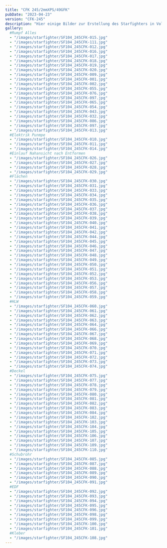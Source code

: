 ```yaml
---
title: "CFK 245/2mmXPS/49GFK"
pubDate: "2023-04-23"
version: "CFK-245"
description: "Hier einige Bilder zur Erstellung des Starfighters in Voll Carbon"
gallery:
  #Rumpf Alles
  - "/images/starfighter/SF104_245CFK-015.jpg"
  - "/images/starfighter/SF104_245CFK-111.jpg"
  - "/images/starfighter/SF104_245CFK-012.jpg"
  - "/images/starfighter/SF104_245CFK-016.jpg"
  - "/images/starfighter/SF104_245CFK-017.jpg"
  - "/images/starfighter/SF104_245CFK-018.jpg"
  - "/images/starfighter/SF104_245CFK-019.jpg"
  - "/images/starfighter/SF104_245CFK-020.jpg"
  - "/images/starfighter/SF104_245CFK-009.jpg"
  - "/images/starfighter/SF104_245CFK-001.jpg"
  - "/images/starfighter/SF104_245CFK-002.jpg"
  - "/images/starfighter/SF104_245CFK-055.jpg"
  - "/images/starfighter/SF104_245CFK-076.jpg"
  - "/images/starfighter/SF104_245CFK-097.jpg"
  - "/images/starfighter/SF104_245CFK-065.jpg"
  - "/images/starfighter/SF104_245CFK-054.jpg"
  - "/images/starfighter/SF104_245CFK-043.jpg"
  - "/images/starfighter/SF104_245CFK-032.jpg"
  - "/images/starfighter/SF104_245CFK-086.jpg"
  - "/images/starfighter/SF104_245CFK-097.jpg"
  - "/images/starfighter/SF104_245CFK-013.jpg"
  #Elektrik Punmpe
  - "/images/starfighter/SF104_245CFK-010.jpg"
  - "/images/starfighter/SF104_245CFK-011.jpg"
  - "/images/starfighter/SF104_245CFK-014.jpg"
  #Einlauf Nahansicht nach Entformen
  - "/images/starfighter/SF104_245CFK-026.jpg"
  - "/images/starfighter/SF104_245CFK-027.jpg"
  - "/images/starfighter/SF104_245CFK-028.jpg"
  - "/images/starfighter/SF104_245CFK-029.jpg"
  #Flächen
  - "/images/starfighter/SF104_245CFK-030.jpg"
  - "/images/starfighter/SF104_245CFK-031.jpg"
  - "/images/starfighter/SF104_245CFK-033.jpg"
  - "/images/starfighter/SF104_245CFK-034.jpg"
  - "/images/starfighter/SF104_245CFK-035.jpg"
  - "/images/starfighter/SF104_245CFK-036.jpg"
  - "/images/starfighter/SF104_245CFK-037.jpg"
  - "/images/starfighter/SF104_245CFK-038.jpg"
  - "/images/starfighter/SF104_245CFK-039.jpg"
  - "/images/starfighter/SF104_245CFK-040.jpg"
  - "/images/starfighter/SF104_245CFK-041.jpg"
  - "/images/starfighter/SF104_245CFK-042.jpg"
  - "/images/starfighter/SF104_245CFK-044.jpg"
  - "/images/starfighter/SF104_245CFK-045.jpg"
  - "/images/starfighter/SF104_245CFK-046.jpg"
  - "/images/starfighter/SF104_245CFK-047.jpg"
  - "/images/starfighter/SF104_245CFK-048.jpg"
  - "/images/starfighter/SF104_245CFK-049.jpg"
  - "/images/starfighter/SF104_245CFK-050.jpg"
  - "/images/starfighter/SF104_245CFK-051.jpg"
  - "/images/starfighter/SF104_245CFK-052.jpg"
  - "/images/starfighter/SF104_245CFK-053.jpg"
  - "/images/starfighter/SF104_245CFK-056.jpg"
  - "/images/starfighter/SF104_245CFK-057.jpg"
  - "/images/starfighter/SF104_245CFK-058.jpg"
  - "/images/starfighter/SF104_245CFK-059.jpg"
  #HLW
  - "/images/starfighter/SF104_245CFK-060.jpg"
  - "/images/starfighter/SF104_245CFK-061.jpg"
  - "/images/starfighter/SF104_245CFK-062.jpg"
  - "/images/starfighter/SF104_245CFK-063.jpg"
  - "/images/starfighter/SF104_245CFK-064.jpg"
  - "/images/starfighter/SF104_245CFK-066.jpg"
  - "/images/starfighter/SF104_245CFK-067.jpg"
  - "/images/starfighter/SF104_245CFK-068.jpg"
  - "/images/starfighter/SF104_245CFK-069.jpg"
  - "/images/starfighter/SF104_245CFK-070.jpg"
  - "/images/starfighter/SF104_245CFK-071.jpg"
  - "/images/starfighter/SF104_245CFK-072.jpg"
  - "/images/starfighter/SF104_245CFK-073.jpg"
  - "/images/starfighter/SF104_245CFK-074.jpg"
  #Deckel
  - "/images/starfighter/SF104_245CFK-075.jpg"
  - "/images/starfighter/SF104_245CFK-077.jpg"
  - "/images/starfighter/SF104_245CFK-078.jpg"
  - "/images/starfighter/SF104_245CFK-079.jpg"
  - "/images/starfighter/SF104_245CFK-080.jpg"
  - "/images/starfighter/SF104_245CFK-081.jpg"
  - "/images/starfighter/SF104_245CFK-082.jpg"
  - "/images/starfighter/SF104_245CFK-083.jpg"
  - "/images/starfighter/SF104_245CFK-084.jpg"
  - "/images/starfighter/SF104_245CFK-102.jpg"
  - "/images/starfighter/SF104_245CFK-103.jpg"
  - "/images/starfighter/SF104_245CFK-104.jpg"
  - "/images/starfighter/SF104_245CFK-105.jpg"
  - "/images/starfighter/SF104_245CFK-106.jpg"
  - "/images/starfighter/SF104_245CFK-107.jpg"
  - "/images/starfighter/SF104_245CFK-109.jpg"
  - "/images/starfighter/SF104_245CFK-110.jpg"
  #Schubrohr
  - "/images/starfighter/SF104_245CFK-085.jpg"
  - "/images/starfighter/SF104_245CFK-087.jpg"
  - "/images/starfighter/SF104_245CFK-088.jpg"
  - "/images/starfighter/SF104_245CFK-089.jpg"
  - "/images/starfighter/SF104_245CFK-090.jpg"
  - "/images/starfighter/SF104_245CFK-091.jpg"
  #EDF
  - "/images/starfighter/SF104_245CFK-092.jpg"
  - "/images/starfighter/SF104_245CFK-093.jpg"
  - "/images/starfighter/SF104_245CFK-094.jpg"
  - "/images/starfighter/SF104_245CFK-095.jpg"
  - "/images/starfighter/SF104_245CFK-096.jpg"
  - "/images/starfighter/SF104_245CFK-098.jpg"
  - "/images/starfighter/SF104_245CFK-099.jpg"
  - "/images/starfighter/SF104_245CFK-100.jpg"
  - "/images/starfighter/SF104_245CFK-101.jpg"
  #Kleber
  - "/images/starfighter/SF104_245CFK-108.jpg"
---
```

